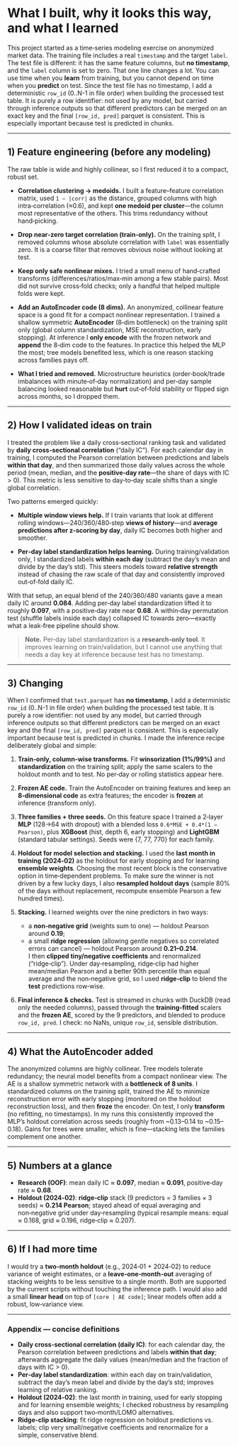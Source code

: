 # What I built, why it looks this way, and what I learned
This project started as a time‑series modeling exercise on anonymized market data. The training file includes a real `timestamp` and the target `label`. The test file is different: it has the same feature columns, but **no timestamp**, and the `label` column is set to zero. That one line changes a lot. You can use time when you **learn** from training, but you cannot depend on time when you **predict** on test. Since the test file has no timestamp, I add a deterministic `row_id` (0..N-1 in file order) when building the processed test table. It is purely a row identifier: not used by any model, but carried through inference outputs so that different predictors can be merged on an exact key and the final `[row_id, pred]` parquet is consistent. This is especially important because test is predicted in chunks.

---

## 1) Feature engineering (before any modeling)

The raw table is wide and highly collinear, so I first reduced it to a compact, robust set.

- **Correlation clustering → medoids.** I built a feature–feature correlation matrix, used `1 − |corr|` as the distance, grouped columns with high intra‑correlation (≈0.6), and kept **one medoid per cluster**—the column most representative of the others. This trims redundancy without hand‑picking.

- **Drop near‑zero target correlation (train‑only).** On the training split, I removed columns whose absolute correlation with `label` was essentially zero. It is a coarse filter that removes obvious noise without looking at test.

- **Keep only safe nonlinear mixes.** I tried a small menu of hand‑crafted transforms (differences/ratios/max‑min among a few stable pairs). Most did not survive cross‑fold checks; only a handful that helped multiple folds were kept.

- **Add an AutoEncoder code (8 dims).** An anonymized, collinear feature space is a good fit for a compact nonlinear representation. I trained a shallow symmetric **AutoEncoder** (8‑dim bottleneck) on the training split only (global column standardization, MSE reconstruction, early stopping). At inference I **only encode** with the frozen network and **append** the 8‑dim code to the features. In practice this helped the MLP the most; tree models benefited less, which is one reason stacking across families pays off.

- **What I tried and removed.** Microstructure heuristics (order‑book/trade imbalances with minute‑of‑day normalization) and per‑day sample balancing looked reasonable but **hurt** out‑of‑fold stability or flipped sign across months, so I dropped them.

---

## 2) How I validated ideas on train

I treated the problem like a daily cross‑sectional ranking task and validated by **daily cross‑sectional correlation** (“daily IC”). For each calendar day in training, I computed the Pearson correlation between predictions and labels **within that day**, and then summarized those daily values across the whole period (mean, median, and the **positive‑day rate**—the share of days with IC > 0). This metric is less sensitive to day‑to‑day scale shifts than a single global correlation.

Two patterns emerged quickly:

- **Multiple window views help.** If I train variants that look at different rolling windows—240/360/480‑step **views of history**—and **average predictions after z‑scoring by day**, daily IC becomes both higher and smoother.

- **Per‑day label standardization helps learning.** During training/validation only, I standardized labels **within each day** (subtract the day’s mean and divide by the day’s std). This steers models toward **relative strength** instead of chasing the raw scale of that day and consistently improved out‑of‑fold daily IC.

With that setup, an equal blend of the 240/360/480 variants gave a mean daily IC around **0.084**. Adding per‑day label standardization lifted it to roughly **0.097**, with a positive‑day rate near **0.68**. A within‑day permutation test (shuffle labels inside each day) collapsed IC towards zero—exactly what a leak‑free pipeline should show.

> **Note.** Per‑day label standardization is a **research‑only tool**. It improves learning on train/validation, but I cannot use anything that needs a day key at inference because test has no timestamp.

---

## 3) Changing

When I confirmed that `test.parquet` has **no timestamp**,  I add a deterministic `row_id` (0..N-1 in file order)
when building the processed test table. It is purely a row identifier: not used by any model, but carried through inference outputs so that different predictors can be merged on an exact key and the final `[row_id, pred]` parquet is consistent. This is especially important because test is predicted in chunks.
I made the inference recipe deliberately global and simple:

1. **Train‑only, column‑wise transforms.** Fit **winsorization (1%/99%)** and **standardization** on the training split; apply the same scalers to the holdout month and to test. No per‑day or rolling statistics appear here.

2. **Frozen AE code.** Train the AutoEncoder on training features and keep an **8‑dimensional code** as extra features; the encoder is **frozen** at inference (transform only).

3. **Three families + three seeds.** On this feature space I trained a 2‑layer **MLP** (128→64 with dropout) with a blended loss `0.6*MSE + 0.4*(1 − Pearson)`, plus **XGBoost** (hist, depth 6, early stopping) and **LightGBM** (standard tabular settings). Seeds were {7, 77, 770} for each family.

4. **Holdout for model selection and stacking.** I used the **last month in training (2024‑02)** as the holdout for early stopping and for learning **ensemble weights**. Choosing the most recent block is the conservative option in time‑dependent problems. To make sure the winner is not driven by a few lucky days, I also **resampled holdout days** (sample 80% of the days without replacement, recompute ensemble Pearson a few hundred times).

5. **Stacking.** I learned weights over the nine predictors in two ways:
   - a **non‑negative grid** (weights sum to one) — holdout Pearson around **0.19**;
   - a small **ridge regression** (allowing gentle negatives so correlated errors can cancel) — holdout Pearson around **0.21–0.214**.  
   I then **clipped tiny/negative coefficients** and renormalized (“ridge‑clip”). Under day‑resampling, ridge‑clip had higher mean/median Pearson and a better 90th percentile than equal average and the non‑negative grid, so I used **ridge‑clip** to blend the **test** predictions row‑wise.

6. **Final inference & checks.** Test is streamed in chunks with DuckDB (read only the needed columns), passed through the **training‑fitted** scalers and the **frozen AE**, scored by the 9 predictors, and blended to produce `row_id, pred`. I check: no NaNs, unique `row_id`, sensible distribution.

---

## 4) What the AutoEncoder added 
The anonymized columns are highly collinear. Tree models tolerate redundancy; the neural model benefits from a compact nonlinear view. The AE is a shallow symmetric network with a **bottleneck of 8 units**. I standardized columns on the training split, trained the AE to minimize reconstruction error with early stopping (monitored on the holdout reconstruction loss), and then **froze** the encoder. On test, I only **transform** (no refitting, no timestamps). In my runs this consistently improved the MLP’s holdout correlation across seeds (roughly from ~0.13–0.14 to ~0.15–0.18). Gains for trees were smaller, which is fine—stacking lets the families complement one another.

---

## 5) Numbers at a glance

- **Research (OOF)**: mean daily IC ≈ **0.097**, median ≈ **0.091**, positive‑day rate ≈ **0.68**.  
- **Holdout (2024‑02)**: **ridge‑clip** stack (9 predictors = 3 families × 3 seeds) ≈ **0.214 Pearson**; stayed ahead of equal averaging and non‑negative grid under day‑resampling (typical resample means: equal ≈ 0.168, grid ≈ 0.196, ridge‑clip ≈ 0.207).

---

## 6) If I had more time

I would try a **two‑month holdout** (e.g., 2024‑01 + 2024‑02) to reduce variance of weight estimates, or a **leave‑one‑month‑out** averaging of stacking weights to be less sensitive to a single month. Both are supported by the current scripts without touching the inference path. I would also add a small **linear head** on top of `[core | AE code]`; linear models often add a robust, low‑variance view.

---

### Appendix — concise definitions

- **Daily cross‑sectional correlation (daily IC)**: for each calendar day, the Pearson correlation between predictions and labels **within that day**; afterwards aggregate the daily values (mean/median and the fraction of days with IC > 0).
- **Per‑day label standardization**: within each day on train/validation, subtract the day’s mean label and divide by the day’s std; improves learning of relative ranking.
- **Holdout (2024‑02)**: the last month in training, used for early stopping and for learning ensemble weights; I checked robustness by resampling days and also support two‑month/LOMO alternatives.
- **Ridge‑clip stacking**: fit ridge regression on holdout predictions vs. labels; clip very small/negative coefficients and renormalize for a simple, conservative blend.
